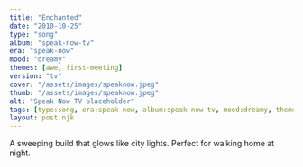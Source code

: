 ```yaml
---
title: "Enchanted"
date: "2010-10-25"
type: "song"
album: "speak-now-tv"
era: "speak-now"
mood: "dreamy"
themes: [awe, first-meeting]
version: "tv"
cover: "/assets/images/speaknow.jpeg"
thumb: "/assets/images/speaknow.jpeg"
alt: "Speak Now TV placeholder"
tags: [type:song, era:speak-now, album:speak-now-tv, mood:dreamy, theme:first-meeting]
layout: post.njk
---
```

A sweeping build that glows like city lights. Perfect for walking home at night.
